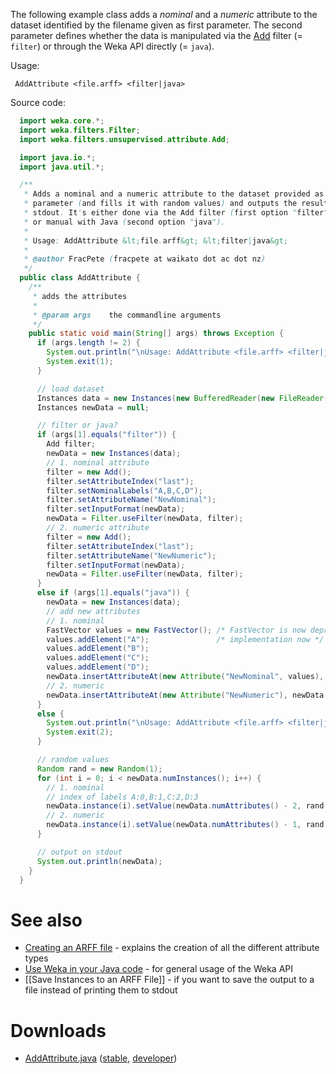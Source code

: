 The following example class adds a *nominal* and a *numeric* attribute to the dataset identified by the filename given as first parameter. The second parameter defines whether the data is manipulated via the [Add](ttp://weka.sourceforge.net/doc.dev/weka/filters/unsupervised/attribute/Add.html) filter (= `filter`) or through the Weka API directly (= `java`).

Usage:

```
 AddAttribute <file.arff> <filter|java>
```

Source code:

```java
  import weka.core.*;
  import weka.filters.Filter;
  import weka.filters.unsupervised.attribute.Add;

  import java.io.*;
  import java.util.*;

  /**
   * Adds a nominal and a numeric attribute to the dataset provided as first
   * parameter (and fills it with random values) and outputs the result to
   * stdout. It's either done via the Add filter (first option "filter")
   * or manual with Java (second option "java").
   *
   * Usage: AddAttribute &lt;file.arff&gt; &lt;filter|java&gt;
   *
   * @author FracPete (fracpete at waikato dot ac dot nz)
   */
  public class AddAttribute {
    /**
     * adds the attributes
     *
     * @param args    the commandline arguments
     */
    public static void main(String[] args) throws Exception {
      if (args.length != 2) {
        System.out.println("\nUsage: AddAttribute <file.arff> <filter|java>\n");
        System.exit(1);
      }

      // load dataset
      Instances data = new Instances(new BufferedReader(new FileReader(args[0])));
      Instances newData = null;

      // filter or java?
      if (args[1].equals("filter")) {
        Add filter;
        newData = new Instances(data);
        // 1. nominal attribute
        filter = new Add();
        filter.setAttributeIndex("last");
        filter.setNominalLabels("A,B,C,D");
        filter.setAttributeName("NewNominal");
        filter.setInputFormat(newData);
        newData = Filter.useFilter(newData, filter);
        // 2. numeric attribute
        filter = new Add();
        filter.setAttributeIndex("last");
        filter.setAttributeName("NewNumeric");
        filter.setInputFormat(newData);
        newData = Filter.useFilter(newData, filter);
      }
      else if (args[1].equals("java")) {
        newData = new Instances(data);
        // add new attributes
        // 1. nominal
        FastVector values = new FastVector(); /* FastVector is now deprecated. Users can use any java.util.List */
        values.addElement("A");               /* implementation now */
        values.addElement("B");
        values.addElement("C");
        values.addElement("D");
        newData.insertAttributeAt(new Attribute("NewNominal", values), newData.numAttributes());
        // 2. numeric
        newData.insertAttributeAt(new Attribute("NewNumeric"), newData.numAttributes());
      }
      else {
        System.out.println("\nUsage: AddAttribute <file.arff> <filter|java>\n");
        System.exit(2);
      }

      // random values
      Random rand = new Random(1);
      for (int i = 0; i < newData.numInstances(); i++) {
        // 1. nominal
        // index of labels A:0,B:1,C:2,D:3
        newData.instance(i).setValue(newData.numAttributes() - 2, rand.nextInt(4));
        // 2. numeric
        newData.instance(i).setValue(newData.numAttributes() - 1, rand.nextDouble());
      }

      // output on stdout
      System.out.println(newData);
    }
  }
```

# See also 
* [Creating an ARFF file](creating_arff_file.md) - explains the creation of all the different attribute types
* [Use Weka in your Java code](use_weka_in_your_java_code.md) - for general usage of the Weka API
* [[Save Instances to an ARFF File]] - if you want to save the output to a file instead of printing them to stdout

# Downloads
* [AddAttribute.java](files/AddAttribute.java) ([stable](ttps://svn.cms.waikato.ac.nz/svn/weka/branches/stable-3-8/wekaexamples/src/main/java/wekaexamples/filters/AddAttribute.java), [developer](https://svn.cms.waikato.ac.nz/svn/weka/trunk/wekaexamples/src/main/java/wekaexamples/filters/AddAttribute.java))
